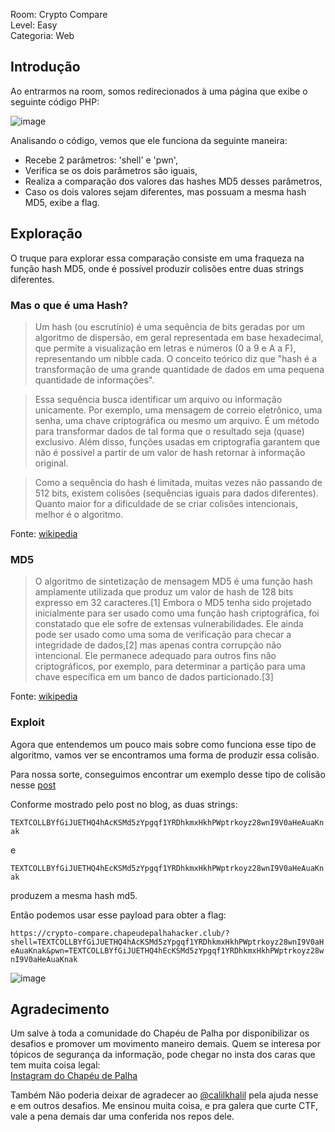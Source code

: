 Room: Crypto Compare \
Level: Easy \
Categoria: Web

## Introdução

Ao entrarmos na room, somos redirecionados à uma página que exibe o seguinte código PHP:

![image](https://github.com/user-attachments/assets/9afdf489-18ed-40be-aabf-888c456b43af)


Analisando o código, vemos que ele funciona da seguinte maneira:
- Recebe 2 parâmetros: 'shell' e 'pwn',
- Verifica se os dois parâmetros são iguais,
- Realiza a comparação dos valores das hashes MD5 desses parâmetros,
- Caso os dois valores sejam diferentes, mas possuam a mesma hash MD5, exibe a flag.

## Exploração

O truque para explorar essa comparação consiste em uma fraqueza na função hash MD5, onde é possível produzir colisões entre duas strings diferentes. 

### Mas o que é uma Hash?

>Um hash (ou escrutínio) é uma sequência de bits geradas por um algoritmo de dispersão, em geral representada em base hexadecimal, que permite a visualização em letras e números (0 a 9 e A a F), representando um nibble cada. O conceito teórico diz que "hash é a transformação de uma grande quantidade de dados em uma pequena quantidade de informações".

>Essa sequência busca identificar um arquivo ou informação unicamente. Por exemplo, uma mensagem de correio eletrônico, uma senha, uma chave criptográfica ou mesmo um arquivo. É um método para transformar dados de tal forma que o resultado seja (quase) exclusivo. Além disso, funções usadas em criptografia garantem que não é possível a partir de um valor de hash retornar à informação original.

>Como a sequência do hash é limitada, muitas vezes não passando de 512 bits, existem colisões (sequências iguais para dados diferentes). Quanto maior for a dificuldade de se criar colisões intencionais, melhor é o algoritmo. 

Fonte: [wikipedia](https://pt.wikipedia.org/wiki/Fun%C3%A7%C3%A3o_hash)

### MD5
>O algoritmo de sintetização de mensagem MD5 é uma função hash amplamente utilizada que produz um valor de hash de 128 bits expresso em 32 caracteres.[1] Embora o MD5 tenha sido projetado inicialmente para ser usado como uma função hash criptográfica, foi constatado que ele sofre de extensas vulnerabilidades. Ele ainda pode ser usado como uma soma de verificação para checar a integridade de dados,[2] mas apenas contra corrupção não intencional. Ele permanece adequado para outros fins não criptográficos, por exemplo, para determinar a partição para uma chave específica em um banco de dados particionado.[3]

Fonte: [wikipedia](https://pt.wikipedia.org/wiki/MD5)

### Exploit

Agora que entendemos um pouco mais sobre como funciona esse tipo de algoritmo, vamos ver se encontramos uma forma de produzir essa colisão.

Para nossa sorte, conseguimos encontrar um exemplo desse tipo de colisão nesse [post](https://www.johndcook.com/blog/2024/03/20/md5-hash-collision/)

Conforme mostrado pelo post no blog, as duas strings:

`TEXTCOLLBYfGiJUETHQ4hAcKSMd5zYpgqf1YRDhkmxHkhPWptrkoyz28wnI9V0aHeAuaKnak`

e

`TEXTCOLLBYfGiJUETHQ4hEcKSMd5zYpgqf1YRDhkmxHkhPWptrkoyz28wnI9V0aHeAuaKnak`

produzem a mesma hash md5.

Então podemos usar esse payload para obter a flag:

`https://crypto-compare.chapeudepalhahacker.club/?shell=TEXTCOLLBYfGiJUETHQ4hAcKSMd5zYpgqf1YRDhkmxHkhPWptrkoyz28wnI9V0aHeAuaKnak&pwn=TEXTCOLLBYfGiJUETHQ4hEcKSMd5zYpgqf1YRDhkmxHkhPWptrkoyz28wnI9V0aHeAuaKnak`

![image](https://github.com/user-attachments/assets/1cfc0f1b-6294-406f-bf6b-41d82b1b87c1)


## Agradecimento

Um salve à toda a comunidade do Chapéu de Palha por disponibilizar os desafios e promover um movimento maneiro demais. Quem se interesa por tópicos de segurança da informação, pode chegar no insta dos caras que tem muita coisa legal: \
[Instagram do Chapéu de Palha](https://www.instagram.com/chapeudepalhahackerclub/)

Também Não poderia deixar de agradecer ao [@calilkhalil](https://github.com/calilkhalil) pela ajuda nesse e em outros desafios. Me ensinou muita coisa, e pra galera que curte CTF, vale a pena demais dar uma conferida nos repos dele.

